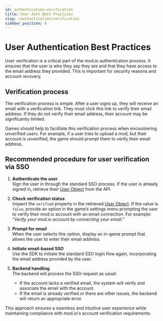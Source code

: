 ```yaml
---
id: authentication-verification
title: User Auth Best Practices
slug: /authentication/verification
sidebar_position: 6
---
```


# User Authentication Best Practices

User verification is a critical part of the mod.io authentication process. It ensures that the user is who they say they are and that they have access to the email address they provided. This is important for security reasons and account recovery.

## Verification process

The verification process is simple. After a user signs up, they will receive an email with a verification link. They must click this link to verify their email address. If they do not verify their email address, their account may be significantly limited.

Games should help to facilitate this verification process when encountering unverified users. For example, if a user tries to upload a mod, but their account is unverified, the game should prompt them to verify their email address.

## Recommended procedure for user verification via SSO

1. **Authenticate the user**  
   Sign the user in through the standard SSO process. If the user is already signed in, retrieve their [User Object](/restapi/docs/schemas/user-object) from the API.

2. **Check verification status**  
   Inspect the `verified` property in the retrieved [User Object](/restapi/docs/schemas/user-object). If the value is `false`, provide an option in the game’s settings menu prompting the user to verify their mod.io account with an email connection. For example: *“Verify your mod.io account by connecting your email.”*

3. **Prompt for email**  
   When the user selects this option, display an in-game prompt that allows the user to enter their email address.

4. **Initiate email-based SSO**  
   Use the SDK to initiate the standard SSO login flow again, incorporating the email address provided by the user.

5. **Backend handling**  
   The backend will process the SSO request as usual:
    - If the account lacks a verified email, the system will verify and associate the email with the account.
    - If the email is already verified or there are other issues, the backend will return an appropriate error.

This approach ensures a seamless and intuitive user experience while maintaining compliance with mod.io's account verification requirements.